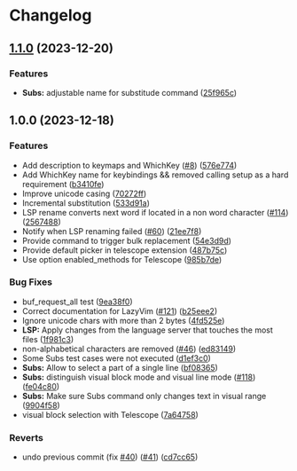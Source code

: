 # Changelog

## [1.1.0](https://github.com/johmsalas/text-case.nvim/compare/v1.0.0...v1.1.0) (2023-12-20)


### Features

* **Subs:** adjustable name for substitude command ([25f965c](https://github.com/johmsalas/text-case.nvim/commit/25f965c9a6f440b1a9f4cfb6388257f227945652))

## 1.0.0 (2023-12-18)


### Features

* Add description to keymaps and WhichKey ([#8](https://github.com/johmsalas/text-case.nvim/issues/8)) ([576e774](https://github.com/johmsalas/text-case.nvim/commit/576e774133f1a0687b0aa76424124d5eb068cf83))
* Add WhichKey name for keybindings && removed calling setup as a hard requirement ([b3410fe](https://github.com/johmsalas/text-case.nvim/commit/b3410fe57425b47fd6dd3c2c63f7ca068e290081))
* Improve unicode casing ([70272ff](https://github.com/johmsalas/text-case.nvim/commit/70272ff3b4fe13ee6bdadfea63f329a2103a4ba9))
* Incremental substitution ([533d91a](https://github.com/johmsalas/text-case.nvim/commit/533d91a2bcd3577329208fa25e609e48b30e42ae))
* LSP rename converts next word if located in a non word character ([#114](https://github.com/johmsalas/text-case.nvim/issues/114)) ([2567488](https://github.com/johmsalas/text-case.nvim/commit/25674885329142c3a56d302ff33abf6c4131d893))
* Notify when LSP renaming failed ([#60](https://github.com/johmsalas/text-case.nvim/issues/60)) ([21ee7f8](https://github.com/johmsalas/text-case.nvim/commit/21ee7f8536488d41667995b0b22aaef4839fd28a))
* Provide command to trigger bulk replacement ([54e3d9d](https://github.com/johmsalas/text-case.nvim/commit/54e3d9dd4023283dc598aecc0fae7182324fb41c))
* Provide default picker in telescope extension ([487b75c](https://github.com/johmsalas/text-case.nvim/commit/487b75ce879fb8296263f806a8294afd1784fba3))
* Use option enabled_methods for Telescope ([985b7de](https://github.com/johmsalas/text-case.nvim/commit/985b7dec435c34145e011c4d776af82a93aedee6))


### Bug Fixes

* buf_request_all test ([9ea38f0](https://github.com/johmsalas/text-case.nvim/commit/9ea38f02be53a013713a10a8736affe33ac6386a))
* Correct documentation for LazyVim ([#121](https://github.com/johmsalas/text-case.nvim/issues/121)) ([b25eee2](https://github.com/johmsalas/text-case.nvim/commit/b25eee29b7dcca43b52f24ac66f2b40e698833cd))
* Ignore unicode chars with more than 2 bytes ([4fd525e](https://github.com/johmsalas/text-case.nvim/commit/4fd525ed89939d4713855885f7e4bb275ce023bd))
* **LSP:** Apply changes from the language server that touches the most files ([1f981c3](https://github.com/johmsalas/text-case.nvim/commit/1f981c3df09ecca101d9384bb85d6c1d1d988430))
* non-alphabetical characters are removed ([#46](https://github.com/johmsalas/text-case.nvim/issues/46)) ([ed83149](https://github.com/johmsalas/text-case.nvim/commit/ed8314943ebc55521a3cb2751f446615e00c0dbc))
* Some Subs test cases were not executed ([d1ef3c0](https://github.com/johmsalas/text-case.nvim/commit/d1ef3c0a52eeb0126c8fc5410fd0af69a3abe31e))
* **Subs:** Allow to select a part of a single line ([bf08365](https://github.com/johmsalas/text-case.nvim/commit/bf08365c222b58d080879b97229f816dec163812))
* **Subs:** distinguish visual block mode and visual line mode ([#118](https://github.com/johmsalas/text-case.nvim/issues/118)) ([fe04c80](https://github.com/johmsalas/text-case.nvim/commit/fe04c80c6d2f65b86166170e7d304e5b9811ef89))
* **Subs:** Make sure Subs command only changes text in visual range ([9904f58](https://github.com/johmsalas/text-case.nvim/commit/9904f5826d49ecf2fd75857949922ad66b83e925))
* visual block selection with Telescope ([7a64758](https://github.com/johmsalas/text-case.nvim/commit/7a6475884c26eabaf0658e0c6910ce71d062c937))


### Reverts

* undo previous commit (fix [#40](https://github.com/johmsalas/text-case.nvim/issues/40)) ([#41](https://github.com/johmsalas/text-case.nvim/issues/41)) ([cd7cc65](https://github.com/johmsalas/text-case.nvim/commit/cd7cc65a412beb713e68f3b84e45990a939b7b6b))
